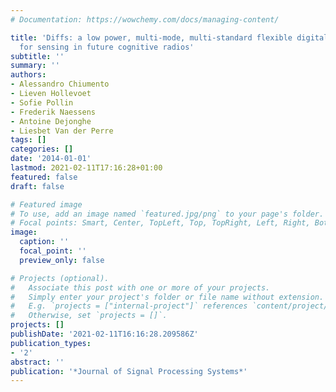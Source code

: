 ```yaml
---
# Documentation: https://wowchemy.com/docs/managing-content/

title: 'Diffs: a low power, multi-mode, multi-standard flexible digital front-end
  for sensing in future cognitive radios'
subtitle: ''
summary: ''
authors:
- Alessandro Chiumento
- Lieven Hollevoet
- Sofie Pollin
- Frederik Naessens
- Antoine Dejonghe
- Liesbet Van der Perre
tags: []
categories: []
date: '2014-01-01'
lastmod: 2021-02-11T17:16:28+01:00
featured: false
draft: false

# Featured image
# To use, add an image named `featured.jpg/png` to your page's folder.
# Focal points: Smart, Center, TopLeft, Top, TopRight, Left, Right, BottomLeft, Bottom, BottomRight.
image:
  caption: ''
  focal_point: ''
  preview_only: false

# Projects (optional).
#   Associate this post with one or more of your projects.
#   Simply enter your project's folder or file name without extension.
#   E.g. `projects = ["internal-project"]` references `content/project/deep-learning/index.md`.
#   Otherwise, set `projects = []`.
projects: []
publishDate: '2021-02-11T16:16:28.209586Z'
publication_types:
- '2'
abstract: ''
publication: '*Journal of Signal Processing Systems*'
---
```

